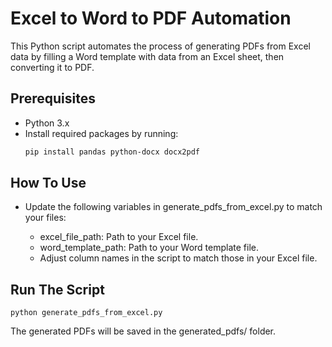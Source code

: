 # Excel to Word to PDF Automation

This Python script automates the process of generating PDFs from Excel data by filling a Word template with data from an Excel sheet, then converting it to PDF.

## Prerequisites

- Python 3.x
- Install required packages by running:
  ```bash
  pip install pandas python-docx docx2pdf


## How To Use
- Update the following variables in generate_pdfs_from_excel.py to match your files:

    - excel_file_path: Path to your Excel file.
    - word_template_path: Path to your Word template file.
    - Adjust column names in the script to match those in your Excel file.
  
## Run The Script
```
python generate_pdfs_from_excel.py
```

The generated PDFs will be saved in the generated_pdfs/ folder.
